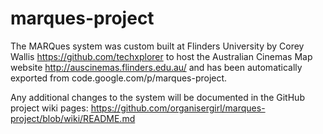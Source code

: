 # marques-project

The MARQues system was custom built at Flinders University by Corey Wallis https://github.com/techxplorer to host the Australian Cinemas Map website http://auscinemas.flinders.edu.au/ and has been automatically exported from code.google.com/p/marques-project.

Any additional changes to the system will be documented in the GitHub project wiki pages: https://github.com/organisergirl/marques-project/blob/wiki/README.md
